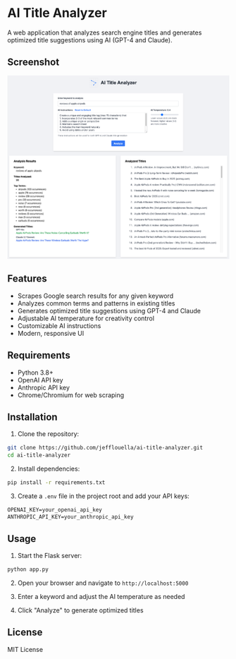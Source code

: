 # AI Title Analyzer

A web application that analyzes search engine titles and generates optimized title suggestions using AI (GPT-4 and Claude).

## Screenshot
![AI Title Analyzer Screenshot](images/screenshot.png)

## Features

- Scrapes Google search results for any given keyword
- Analyzes common terms and patterns in existing titles
- Generates optimized title suggestions using GPT-4 and Claude
- Adjustable AI temperature for creativity control
- Customizable AI instructions
- Modern, responsive UI

## Requirements

- Python 3.8+
- OpenAI API key
- Anthropic API key
- Chrome/Chromium for web scraping

## Installation

1. Clone the repository:
```bash
git clone https://github.com/jefflouella/ai-title-analyzer.git
cd ai-title-analyzer
```

2. Install dependencies:
```bash
pip install -r requirements.txt
```

3. Create a `.env` file in the project root and add your API keys:
```
OPENAI_KEY=your_openai_api_key
ANTHROPIC_API_KEY=your_anthropic_api_key
```

## Usage

1. Start the Flask server:
```bash
python app.py
```

2. Open your browser and navigate to `http://localhost:5000`

3. Enter a keyword and adjust the AI temperature as needed

4. Click "Analyze" to generate optimized titles

## License

MIT License 